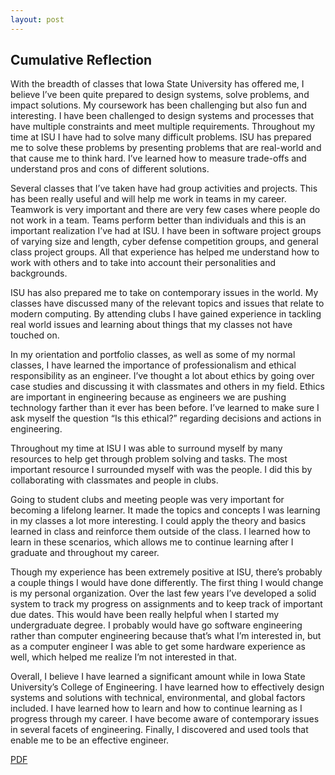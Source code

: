 ```yaml
---
layout: post
---
```


## Cumulative Reflection

With the breadth of classes that Iowa State University has offered me, I believe I’ve been quite prepared to design systems, solve problems, and impact solutions. My coursework has been challenging but also fun and interesting. I have been challenged to design systems and processes that have multiple constraints and meet multiple requirements. Throughout my time at ISU I have had to solve many difficult problems. ISU has prepared me to solve these problems by presenting problems that are real-world and that cause me to think hard. I’ve learned how to measure trade-offs and understand pros and cons of different solutions.

Several classes that I’ve taken have had group activities and projects. This has been really useful and will help me work in teams in my career. Teamwork is very important and there are very few cases where people do not work in a team. Teams perform better than individuals and this is an important realization I’ve had at ISU. I have been in software project groups of varying size and length, cyber defense competition groups, and general class project groups. All that experience has helped me understand how to work with others and to take into account their personalities and backgrounds.

ISU has also prepared me to take on contemporary issues in the world. My classes have discussed many of the relevant topics and issues that relate to modern computing. By attending clubs I have gained experience in tackling real world issues and learning about things that my classes not have touched on.

In my orientation and portfolio classes, as well as some of my normal classes, I have learned the importance of professionalism and ethical responsibility as an engineer. I’ve thought a lot about ethics by going over case studies and discussing it with classmates and others in my field. Ethics are important in engineering because as engineers we are pushing technology farther than it ever has been before. I’ve learned to make sure I ask myself the question “Is this ethical?” regarding decisions and actions in engineering.

Throughout my time at ISU I was able to surround myself by many resources to help get through problem solving and tasks. The most important resource I surrounded myself with was the people. I did this by collaborating with classmates and people in clubs.

Going to student clubs and meeting people was very important for becoming a lifelong learner. It made the topics and concepts I was learning in my classes a lot more interesting. I could apply the theory and basics learned in class and reinforce them outside of the class. I learned how to learn in these scenarios, which allows me to continue learning after I graduate and throughout my career.

Though my experience has been extremely positive at ISU, there’s probably a couple things I would have done differently. The first thing I would change is my personal organization. Over the last few years I’ve developed a solid system to track my progress on assignments and to keep track of important due dates. This would have been really helpful when I started my undergraduate degree. I probably would have go software engineering rather than computer engineering because that’s what I’m interested in, but as a computer engineer I was able to get some hardware experience as well, which helped me realize I’m not interested in that.

Overall, I believe I have learned a significant amount while in Iowa State University’s College of Engineering. I have learned how to effectively design systems and solutions with technical, environmental, and global factors included. I have learned how to learn and how to continue learning as I progress through my career. I have become aware of contemporary issues in several facets of engineering. Finally, I discovered and used tools that enable me to be an effective engineer.

[PDF](/assets/files/CumulativeReflection.pdf)
